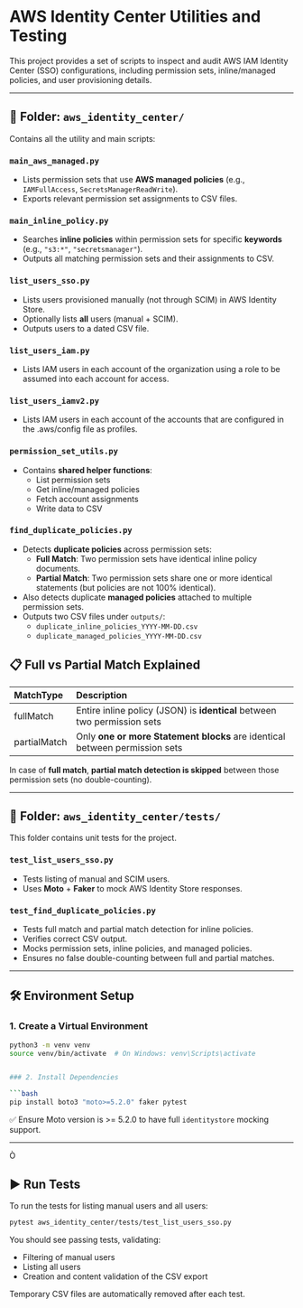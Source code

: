# AWS Identity Center Utilities and Testing

This project provides a set of scripts to inspect and audit AWS IAM Identity Center (SSO) configurations, including permission sets, inline/managed policies, and user provisioning details.

---

## 📁 Folder: `aws_identity_center/`

Contains all the utility and main scripts:

### `main_aws_managed.py`

- Lists permission sets that use **AWS managed policies** (e.g., `IAMFullAccess`, `SecretsManagerReadWrite`).
- Exports relevant permission set assignments to CSV files.

### `main_inline_policy.py`

- Searches **inline policies** within permission sets for specific **keywords** (e.g., `"s3:*"`, `"secretsmanager"`).
- Outputs all matching permission sets and their assignments to CSV.

### `list_users_sso.py`

- Lists users provisioned manually (not through SCIM) in AWS Identity Store.
- Optionally lists **all** users (manual + SCIM).
- Outputs users to a dated CSV file.

### `list_users_iam.py`

- Lists IAM users in each account of the organization using a role to be assumed into each account for access.

### `list_users_iamv2.py`

- Lists IAM users in each account of the accounts that are configured in the .aws/config file as profiles.

### `permission_set_utils.py`

- Contains **shared helper functions**:
  - List permission sets
  - Get inline/managed policies
  - Fetch account assignments
  - Write data to CSV

### `find_duplicate_policies.py`

- Detects **duplicate policies** across permission sets:
  - **Full Match**: Two permission sets have identical inline policy documents.
  - **Partial Match**: Two permission sets share one or more identical statements (but policies are not 100% identical).
- Also detects duplicate **managed policies** attached to multiple permission sets.
- Outputs two CSV files under `outputs/`:
  - `duplicate_inline_policies_YYYY-MM-DD.csv`
  - `duplicate_managed_policies_YYYY-MM-DD.csv`

## 📋 Full vs Partial Match Explained

| MatchType    | Description                                                                 |
| :----------- | :-------------------------------------------------------------------------- |
| fullMatch    | Entire inline policy (JSON) is **identical** between two permission sets    |
| partialMatch | Only **one or more Statement blocks** are identical between permission sets |

In case of **full match**, **partial match detection is skipped** between those permission sets (no double-counting).

---

## 🧪 Folder: `aws_identity_center/tests/`

This folder contains unit tests for the project.

### `test_list_users_sso.py`

- Tests listing of manual and SCIM users.
- Uses **Moto** + **Faker** to mock AWS Identity Store responses.

### `test_find_duplicate_policies.py`

- Tests full match and partial match detection for inline policies.
- Verifies correct CSV output.
- Mocks permission sets, inline policies, and managed policies.
- Ensures no false double-counting between full and partial matches.

---

## 🛠 Environment Setup

### 1. Create a Virtual Environment

````bash
python3 -m venv venv
source venv/bin/activate  # On Windows: venv\Scripts\activate


### 2. Install Dependencies

```bash
pip install boto3 "moto>=5.2.0" faker pytest
````

✅ Ensure Moto version is >= 5.2.0 to have full `identitystore` mocking support.

---

Ò

## ▶️ Run Tests

To run the tests for listing manual users and all users:

```bash
pytest aws_identity_center/tests/test_list_users_sso.py
```

You should see passing tests, validating:

- Filtering of manual users
- Listing all users
- Creation and content validation of the CSV export

Temporary CSV files are automatically removed after each test.
